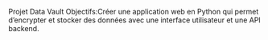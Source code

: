 Projet Data Vault 
Objectifs:Créer une application web en Python qui permet d’encrypter et stocker des données avec une interface utilisateur et une API backend.